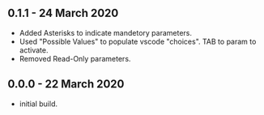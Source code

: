 ## 0.1.1 - 24 March 2020

* Added Asterisks to indicate mandetory parameters. 
* Used "Possible Values" to populate vscode "choices".  TAB to param to activate.
* Removed Read-Only parameters.

## 0.0.0 - 22 March 2020

* initial build.